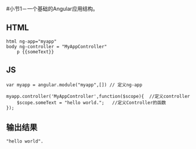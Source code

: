 #小节1－一个基础的Angular应用结构。

## HTML

	html ng-app="myapp"
	body ng-controller = "MyAppController"
		p {{someText}}

## JS

	var myapp = angular.module("myapp",[]) // 定义ng-app

	myapp.controller('MyAppController',function($scope){  //定义controller
		$scope.someText = "hello world.";	//定义Controller的函数
	});

## 输出结果
	"hello world".
